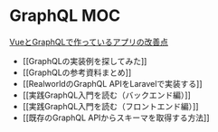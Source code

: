 # GraphQL MOC

[VueとGraphQLで作っているアプリの改善点](VueとGraphQLで作っているアプリの改善点.md)
- [[GraphQLの実装例を探してみた]]
- [[GraphQLの参考資料まとめ]]
- [[RealworldのGraphQL APIをLaravelで実装する]]
- [[実践GraphQL入門を読む（バックエンド編）]]
- [[実践GraphQL入門を読む（フロントエンド編）]]
- [[既存のGraphQL APIからスキーマを取得する方法]]